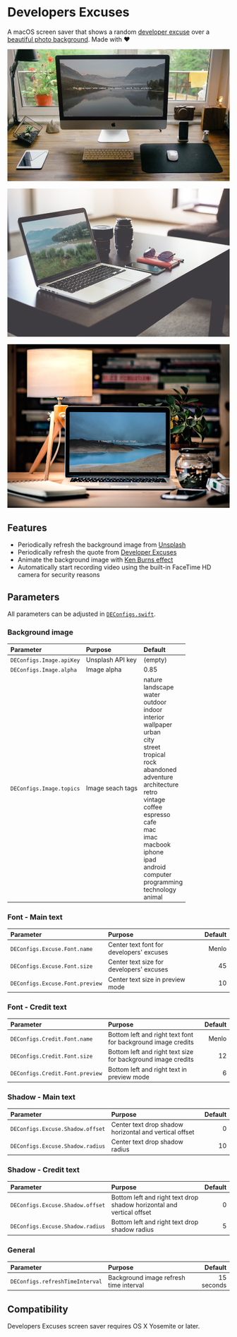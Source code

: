 # Developers Excuses
A macOS screen saver that shows a random [developer excuse](http://www.devexcuses.com) over a [beautiful photo background](https://unsplash.com). Made with ❤

![Screenshot 1](Screenshots/screenshot-1.jpg)

![Screenshot 2](Screenshots/screenshot-2.jpg)

![Screenshot 3](Screenshots/screenshot-3.jpg)

## Features
* Periodically refresh the background image from [Unsplash](https://unsplash.com)
* Periodically refresh the quote from [Developer Excuses](http://www.devexcuses.com)
* Animate the background image with [Ken Burns effect](https://en.wikipedia.org/wiki/Ken_Burns_effect)
* Automatically start recording video using the built-in FaceTime HD camera for security reasons

## Parameters
All parameters can be adjusted in [`DEConfigs.swift`](https://github.com/ayltai/Developers-Excuses/blob/master/DevExcuses/Sources/DEConfigs.swift).

### Background image
| Parameter                | Purpose          | Default                                                                                                                                                                                                                                                                                                                         |
|:-------------------------|:-----------------|:--------------------------------------------------------------------------------------------------------------------------------------------------------------------------------------------------------------------------------------------------------------------------------------------------------------------------------|
| `DEConfigs.Image.apiKey` | Unsplash API key | (empty)                                                                                                                                                                                                                                                                                                                         |
| `DEConfigs.Image.alpha`  | Image alpha      | 0.85                                                                                                                                                                                                                                                                                                                            |
| `DEConfigs.Image.topics` | Image seach tags | nature<br>landscape<br>water<br>outdoor<br>indoor<br>interior<br>wallpaper<br>urban<br>city<br>street<br>tropical<br>rock<br>abandoned<br>adventure<br>architecture<br>retro<br>vintage<br>coffee<br>espresso<br>cafe<br>mac<br>imac<br>macbook<br>iphone<br>ipad<br>android<br>computer<br>programming<br>technology<br>animal |

### Font - Main text
| Parameter                       | Purpose                                  | Default |
|:--------------------------------|:-----------------------------------------|--------:|
| `DEConfigs.Excuse.Font.name`    | Center text font for developers' excuses | Menlo   |
| `DEConfigs.Excuse.Font.size`    | Center text size for developers' excuses | 45      |
| `DEConfigs.Excuse.Font.preview` | Center text size in preview mode         | 10      |

### Font - Credit text
| Parameter                       | Purpose                                                      | Default |
|:--------------------------------|:-------------------------------------------------------------|--------:|
| `DEConfigs.Credit.Font.name`    | Bottom left and right text font for background image credits | Menlo   |
| `DEConfigs.Credit.Font.size`    | Bottom left and right text size for background image credits | 12      |
| `DEConfigs.Credit.Font.preview` | Bottom left and right text in preview mode                   | 6       |

### Shadow - Main text
| Parameter                        | Purpose                                                | Default |
|:---------------------------------|:-------------------------------------------------------|--------:|
| `DEConfigs.Excuse.Shadow.offset` | Center text drop shadow horizontal and vertical offset | 0       |
| `DEConfigs.Excuse.Shadow.radius` | Center text drop shadow radius                         | 10      |

### Shadow - Credit text
| Parameter                        | Purpose                                                               | Default |
|:---------------------------------|:----------------------------------------------------------------------|--------:|
| `DEConfigs.Excuse.Shadow.offset` | Bottom left and right text drop shadow horizontal and vertical offset | 0       |
| `DEConfigs.Excuse.Shadow.radius` | Bottom left and right text drop shadow radius                         | 5       |

### General
| Parameter                       | Purpose                                   | Default        |
|:--------------------------------|:------------------------------------------|---------------:|
| `DEConfigs.refreshTimeInterval` | Background image refresh time interval    | 15 seconds     |

## Compatibility
Developers Excuses screen saver requires OS X Yosemite or later.
